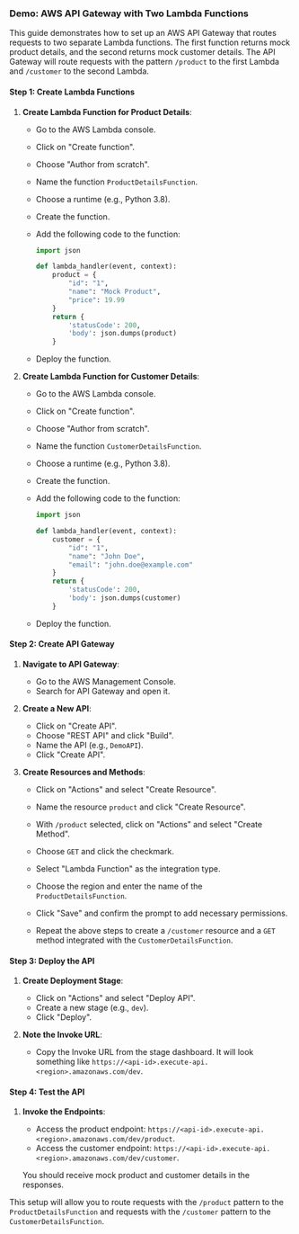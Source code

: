 ### Demo: AWS API Gateway with Two Lambda Functions

This guide demonstrates how to set up an AWS API Gateway that routes requests to two separate Lambda functions. The first function returns mock product details, and the second returns mock customer details. The API Gateway will route requests with the pattern `/product` to the first Lambda and `/customer` to the second Lambda.

#### Step 1: Create Lambda Functions

1. **Create Lambda Function for Product Details**:
   - Go to the AWS Lambda console.
   - Click on "Create function".
   - Choose "Author from scratch".
   - Name the function `ProductDetailsFunction`.
   - Choose a runtime (e.g., Python 3.8).
   - Create the function.
   - Add the following code to the function:

     ```python
     import json

     def lambda_handler(event, context):
         product = {
             "id": "1",
             "name": "Mock Product",
             "price": 19.99
         }
         return {
             'statusCode': 200,
             'body': json.dumps(product)
         }
     ```

   - Deploy the function.

2. **Create Lambda Function for Customer Details**:
   - Go to the AWS Lambda console.
   - Click on "Create function".
   - Choose "Author from scratch".
   - Name the function `CustomerDetailsFunction`.
   - Choose a runtime (e.g., Python 3.8).
   - Create the function.
   - Add the following code to the function:

     ```python
     import json

     def lambda_handler(event, context):
         customer = {
             "id": "1",
             "name": "John Doe",
             "email": "john.doe@example.com"
         }
         return {
             'statusCode': 200,
             'body': json.dumps(customer)
         }
     ```

   - Deploy the function.

#### Step 2: Create API Gateway

1. **Navigate to API Gateway**:
   - Go to the AWS Management Console.
   - Search for API Gateway and open it.

2. **Create a New API**:
   - Click on "Create API".
   - Choose "REST API" and click "Build".
   - Name the API (e.g., `DemoAPI`).
   - Click "Create API".

3. **Create Resources and Methods**:
   - Click on "Actions" and select "Create Resource".
   - Name the resource `product` and click "Create Resource".
   - With `/product` selected, click on "Actions" and select "Create Method".
   - Choose `GET` and click the checkmark.
   - Select "Lambda Function" as the integration type.
   - Choose the region and enter the name of the `ProductDetailsFunction`.
   - Click "Save" and confirm the prompt to add necessary permissions.

   - Repeat the above steps to create a `/customer` resource and a `GET` method integrated with the `CustomerDetailsFunction`.

#### Step 3: Deploy the API

1. **Create Deployment Stage**:
   - Click on "Actions" and select "Deploy API".
   - Create a new stage (e.g., `dev`).
   - Click "Deploy".

2. **Note the Invoke URL**:
   - Copy the Invoke URL from the stage dashboard. It will look something like `https://<api-id>.execute-api.<region>.amazonaws.com/dev`.

#### Step 4: Test the API

1. **Invoke the Endpoints**:
   - Access the product endpoint: `https://<api-id>.execute-api.<region>.amazonaws.com/dev/product`.
   - Access the customer endpoint: `https://<api-id>.execute-api.<region>.amazonaws.com/dev/customer`.

   You should receive mock product and customer details in the responses.

This setup will allow you to route requests with the `/product` pattern to the `ProductDetailsFunction` and requests with the `/customer` pattern to the `CustomerDetailsFunction`.
